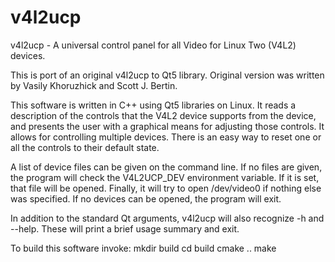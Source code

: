 # v4l2ucp
v4l2ucp - A universal control panel for all Video for Linux Two (V4L2) devices.

This is port of an original v4l2ucp to Qt5 library. Original version was written 
by Vasily Khoruzhick and Scott J. Bertin.

This software is written in C++ using Qt5 libraries on Linux. It reads a
description of the controls that the V4L2 device supports from the device,
and presents the user with a graphical means for adjusting those controls.
It allows for controlling multiple devices. There is an easy way
to reset one or all the controls to their default state.

A list of device files can be given on the command line. If no files are
given, the program will check the V4L2UCP_DEV environment variable. If it
is set, that file will be opened. Finally, it will try to open /dev/video0
if nothing else was specified. If no devices can be opened, the program will
exit.

In addition to the standard Qt arguments, v4l2ucp will also recognize -h and
--help. These will print a brief usage summary and exit.

To build this software invoke:
mkdir build
cd build
cmake ..
make
